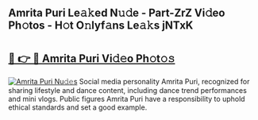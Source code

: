 ## Amrita Puri Le𝚊𝚔ed N𝚞𝚍e - Part-ZrZ Vi𝚍eo Ph𝚘tos - H𝚘t O𝚗lyf𝚊ns Le𝚊𝚔s jNTxK

# <h2><a href="http://hf30y4u.feru.top/?c=Amrita+Puri">🔗 👉 🔴 Amrita Puri Vi𝚍𝚎o Ph𝚘t𝚘𝚜</a></h2>

[![Amrita Puri Nu𝚍𝚎s](https://i.imgur.com/0TWrTi3.gif)](http://hf30y4u.feru.top/?c=Amrita+Puri)
Social media personality Amrita Puri, recognized for sharing lifestyle and dance content, including dance trend performances and mini vlogs. Public figures Amrita Puri have a responsibility to uphold ethical standards and set a good example. 
